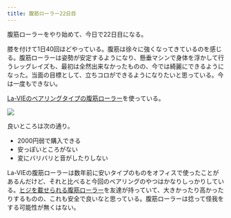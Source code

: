```yaml
---
title: 腹筋ローラー22日目
---
```

腹筋ローラーをやり始めて、今日で22日目になる。

膝を付けて1日40回ほどやっている。腹筋は徐々に強くなってきているのを感じる。腹筋ローラーは姿勢が安定するようになり、懸垂マシンで身体を浮かして行うレッグレイズも、最初は全然出来なかったものの、今では綺麗にできるようになった。当面の目標として、立ちコロができるようになりたいと思っている。今は一度もできない。

[La-VIEのベアリングタイプの腹筋ローラー](https://www.amazon.co.jp/dp/B07DNVTVVM)を使っている。

![](https://lh3.googleusercontent.com/docs/ADP-6oG5Y4nPoewFRxED9OI5Q9e5pB7PV4qe4ljft7Rf1Gg1txdamGLgkD81cE5WujQRb-fm82-9REeoAw90-u07SMCwWWZ2wisV2t_HnsdUD9BTxfJTBhKGT_tp-LXKJEahNt_UqIVNLEGb6W_oQ298Dbzt-hFjvvIewdkJsGtljy5hWxZm6Fz9LOYudjn4chPXYc9kLsSL2YykfXS6XG-IF4jBNg7GhwcZ81z8ndGlMQD8hYMvViZej4tY1X78fM33Q66eHU_GPA1t7Gbw8Jso5xRzKNT1Crdsa9szWRwBAEIABd0YKp58bXgO0qbFZ6gQGq-Aqi80VXwD0-2Jn4Ri3aNVEQ17uHmo5HReFfT95kpoOi26DLQmmKlIhKAqDvXKQeKBjEQWwrTnrvx_h3d6vlO3NXXAi9QwMcBe2r90BAwNDhqfP5xOqZ2Q1mzLtl04YPEqgb20G_stMxx3VJwxCDfen3-2eFlDEKud5qBtOwx7HBE5LkbJqUoPGyec2IZ_qw-It_-evSn8YP605nESKyL1OEg865JWrv3YTIEXb-sSK5Q1dMS7PlvLwVyPYO49oglbf4tJvekhmuoqyHAyuslw2zowu_dr8qrZNSU3kXOdkQLRRD8USRMYeKpDEBQ_SE_N0Lh5lje5JxnE0ysmtdmhxvBvn3ctUzagVfjswBkhrw_Jy2J-_NjiW84zz5VjC8ucLCRoZ8oNb00uiEI24367UX4nP8CbfjGpvZPXMW81vJ45GUh6rILhnhliZsQcvZkAaW6Dk3dCHjE9k6vmSJwQM9zyFUAfQyFmRDnoR2J7TfVEm1qjsFdP-F4ykn-2PhNZ8DT8ouotvpEj5ZUeqeIwbssnK3i0_h3poun97Ad-4l1nd7_B1cSGJ09PeAD7xAAIGx5tA6HIs1BwnTZq54iupBriKbvWbciK5SfkmZkN8GbCTVWE-Vq5StjxQQhRBV4afD88H-8WRvDk9v9fvI3dECUxN9Cjlf5fzuDu7_nnM4M5E-73bg7T4M4GnV1SVOUaseswS07RFLoSNlkVQ2Y6Bo-E03klfMvorPFaMmQ48J7yGQSrciTBbJJvLS-Dmw5kenLngnDdZRKoBbZD0EbYtQIKEFvpL9q3JNGRBGAEEgxAVmtZF8Rl2SHME_ivrZqY7NaquA0e93Xortx1SHiQhpuz3-ksxlQ4KkKl7HK9RZU794u_BsyYh8tuTJdONmbMHnyjQ3TNwhtIMFOjL56xYCtAAdre1E9R1SJ00TP4eDrP)

良いところは次の通り。

*   2000円弱で購入できる
*   安っぽいところがない
*   変にバリバリと音がしたりしない

La-VIEの腹筋ローラーは数年前に安いタイプのものをオフィスで使ったことがあるんだけど、それと比べると今回のベアリングのやつはかなりしっかりしている。[ヒジを載せられる腹筋ローラー](https://www.amazon.co.jp/dp/B08MPRQ4PD)を友達が持っていて、大きかったり高かったりするものの、これも安全で良いなと思っている。腹筋ローラーは捻って怪我をする可能性が無くはない。
